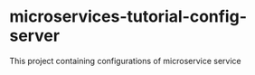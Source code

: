 # microservices-tutorial-config-server
This project containing configurations of microservice service 
